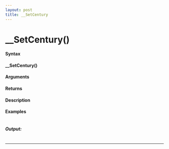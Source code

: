 ```yaml
---
layout: post
title: __SetCentury
---
```


# __SetCentury()


#### Syntax

#### __SetCentury()

#### Arguments

#### Returns

#### Description

#### Examples

```

```

##### Output:

```

```

---
